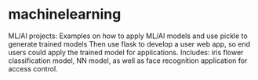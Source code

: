 # machinelearning
ML/AI projects:
Examples on how to apply ML/AI models and use pickle to generate trained models
Then use flask to develop a user web app, so end users could apply the trained model for applications.
Includes: iris flower classification model, NN model, as well as face recognition application for access control.
